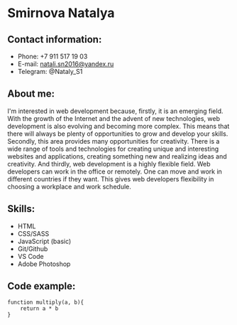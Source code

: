 # Smirnova Natalya

## Contact information:
* Phone: +7 911 517 19 03
* E-mail: natali.sn2016@yandex.ru
* Telegram: @Nataly_S1

## About me:
I'm interested in web development because, firstly, it is an emerging field. With the growth of the Internet and the advent of new technologies, web development is also evolving and becoming more complex. This means that there will always be plenty of opportunities to grow and develop your skills. Secondly, this area provides many opportunities for creativity. There is a wide range of tools and technologies for creating unique and interesting websites and applications, creating something new and realizing ideas and creativity. And thirdly, web development is a highly flexible field. Web developers can work in the office or remotely. One can move and work in different countries if they want. This gives web developers flexibility in choosing a workplace and work schedule.

## Skills:
* HTML
* CSS/SASS
* JavaScript (basic)
* Git/Github
* VS Code
* Adobe Photoshop

## Code example:
```
function multiply(a, b){
    return a * b
}
```